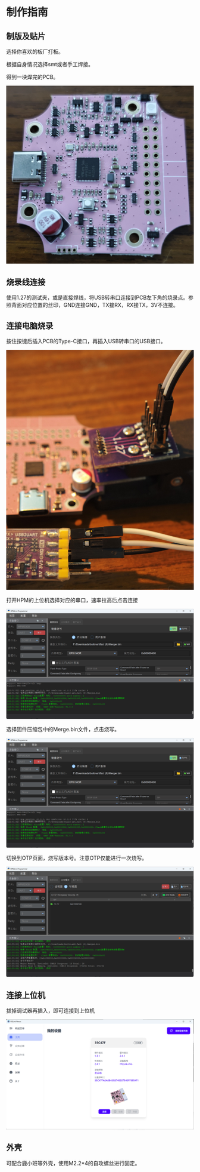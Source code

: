 # 制作指南

## 制版及贴片

选择你喜欢的板厂打板。

根据自身情况选择smt或者手工焊接。

得到一块焊完的PCB。

![hslink_v1.3.1实物图](img/hslink_v1.3.1_pcb.jpg)

## 烧录线连接

使用1.27的测试夹，或是直接焊线，将USB转串口连接到PCB左下角的烧录点。参照背面对应位置的丝印，GND连接GND，TX接RX，RX接TX，3V不连接。

## 连接电脑烧录

按住按键后插入PCB的Type-C接口，再插入USB转串口的USB接口。

![hslink_connction](img/hslink_connction.jpg)

打开HPM的上位机选择对应的串口，速率拉高后点击连接

![hpmprog](img/hpm_prog_download.png)

选择固件压缩包中的Merge.bin文件，点击烧写。

![hpm_prog_download](img/hpm_prog_download.png)

切换到OTP页面，烧写版本号。注意OTP仅能进行一次烧写。

![hpm_prog_otp](img/hpm_prog_otp.png)

## 连接上位机

拔掉调试器再插入，即可连接到上位机

![hslink_nexus](img/hslink_nexus.png)

## 外壳

可配合鹿小班等外壳，使用M2.2*4的自攻螺丝进行固定。